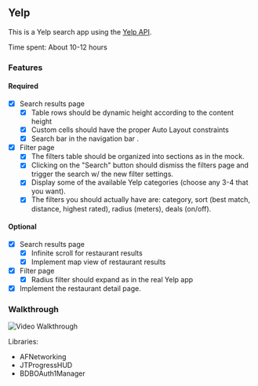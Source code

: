 ## Yelp

This is a Yelp search app using the [Yelp API](https://www.yelp.com/developers/documentation/v2/search_api).

Time spent: About 10-12 hours

### Features

#### Required

- [x] Search results page
    - [x] Table rows should be dynamic height according to the content height
    - [x] Custom cells should have the proper Auto Layout constraints
    - [x] Search bar in the navigation bar .
- [x] Filter page
    - [x] The filters table should be organized into sections as in the mock.
    - [x] Clicking on the "Search" button should dismiss the filters page and trigger the search w/ the new filter settings.
    - [x] Display some of the available Yelp categories (choose any 3-4 that you want).
    - [x] The filters you should actually have are: category, sort (best match, distance, highest rated), radius (meters), deals (on/off).

#### Optional
- [x] Search results page
    - [x] Infinite scroll for restaurant results
    - [x] Implement map view of restaurant results
- [x] Filter page
    - [x] Radius filter should expand as in the real Yelp app
- [x] Implement the restaurant detail page.

### Walkthrough

![Video Walkthrough](yelp.gif)

Libraries:
- AFNetworking
- JTProgressHUD
- BDBOAuth1Manager
